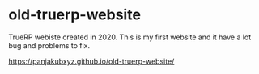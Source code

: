 # old-truerp-website
TrueRP webiste created in 2020. This is my first website and it have a lot bug and problems to fix.

https://panjakubxyz.github.io/old-truerp-website/
